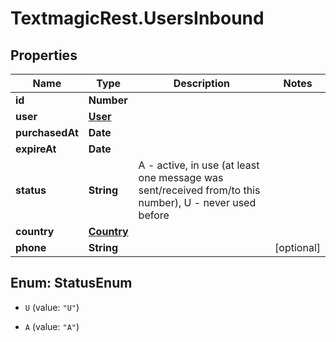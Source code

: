 # TextmagicRest.UsersInbound

## Properties
Name | Type | Description | Notes
------------ | ------------- | ------------- | -------------
**id** | **Number** |  | 
**user** | [**User**](User.md) |  | 
**purchasedAt** | **Date** |  | 
**expireAt** | **Date** |  | 
**status** | **String** | A - active, in use (at least one message was sent/received from/to this number), U - never used before | 
**country** | [**Country**](Country.md) |  | 
**phone** | **String** |  | [optional] 


<a name="StatusEnum"></a>
## Enum: StatusEnum


* `U` (value: `"U"`)

* `A` (value: `"A"`)




